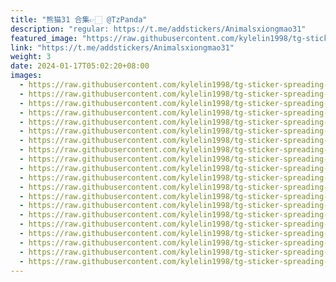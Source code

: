 ```yaml
---
title: "熊猫31 合集👉🏻 @TzPanda"
description: "regular: https://t.me/addstickers/Animalsxiongmao31"
featured_image: "https://raw.githubusercontent.com/kylelin1998/tg-sticker-spreading-worldwide-images/main/img/99743269-12bb-4ab5-8227-2c731acda9dd.jpg"
link: "https://t.me/addstickers/Animalsxiongmao31"
weight: 3
date: 2024-01-17T05:02:20+08:00
images:
  - https://raw.githubusercontent.com/kylelin1998/tg-sticker-spreading-worldwide-images/main/img/99743269-12bb-4ab5-8227-2c731acda9dd.jpg
  - https://raw.githubusercontent.com/kylelin1998/tg-sticker-spreading-worldwide-images/main/img/01df452a-6517-402c-81de-707f3baf7ffa.jpg
  - https://raw.githubusercontent.com/kylelin1998/tg-sticker-spreading-worldwide-images/main/img/478c93b1-0975-4fbf-b759-7b7c99668bc0.jpg
  - https://raw.githubusercontent.com/kylelin1998/tg-sticker-spreading-worldwide-images/main/img/6d8da6b7-c116-4855-9047-2caa6b8f657f.jpg
  - https://raw.githubusercontent.com/kylelin1998/tg-sticker-spreading-worldwide-images/main/img/a022a7fe-694f-4a0c-a807-ca73912e4ac5.jpg
  - https://raw.githubusercontent.com/kylelin1998/tg-sticker-spreading-worldwide-images/main/img/9a7187ff-ed9a-4467-825d-def2728ffea6.jpg
  - https://raw.githubusercontent.com/kylelin1998/tg-sticker-spreading-worldwide-images/main/img/262ad4df-1835-483a-b97b-73f816f56942.jpg
  - https://raw.githubusercontent.com/kylelin1998/tg-sticker-spreading-worldwide-images/main/img/2c37338c-fb5e-4ebc-af10-5688a618b5e4.jpg
  - https://raw.githubusercontent.com/kylelin1998/tg-sticker-spreading-worldwide-images/main/img/f380ac7e-d5ca-41f4-aed9-fa94f4edd9d6.jpg
  - https://raw.githubusercontent.com/kylelin1998/tg-sticker-spreading-worldwide-images/main/img/d9d3090b-c8a3-4b20-83a8-225ce341cda1.jpg
  - https://raw.githubusercontent.com/kylelin1998/tg-sticker-spreading-worldwide-images/main/img/fd27c0fb-65df-42e7-b83c-0b33ff2408b4.jpg
  - https://raw.githubusercontent.com/kylelin1998/tg-sticker-spreading-worldwide-images/main/img/0e741c9b-457b-43d3-a07b-705acc191b25.jpg
  - https://raw.githubusercontent.com/kylelin1998/tg-sticker-spreading-worldwide-images/main/img/3f56222c-20d1-4665-9169-494af28cc726.jpg
  - https://raw.githubusercontent.com/kylelin1998/tg-sticker-spreading-worldwide-images/main/img/4fe30b86-8bfd-4343-830a-019b73fd5815.jpg
  - https://raw.githubusercontent.com/kylelin1998/tg-sticker-spreading-worldwide-images/main/img/b0c4e4fb-746d-4fcb-be0d-3ca1ff7f318a.jpg
  - https://raw.githubusercontent.com/kylelin1998/tg-sticker-spreading-worldwide-images/main/img/7f7260c6-f485-4127-9a9e-c40d96397473.jpg
  - https://raw.githubusercontent.com/kylelin1998/tg-sticker-spreading-worldwide-images/main/img/080ef0bc-7dcd-488b-97c7-b45ea90cd764.jpg
  - https://raw.githubusercontent.com/kylelin1998/tg-sticker-spreading-worldwide-images/main/img/254986e8-d14c-4bf7-80a1-9fb33eac90b7.jpg
  - https://raw.githubusercontent.com/kylelin1998/tg-sticker-spreading-worldwide-images/main/img/3fb2f6c3-3b0c-405f-87d4-76a414413fc2.jpg
  - https://raw.githubusercontent.com/kylelin1998/tg-sticker-spreading-worldwide-images/main/img/398538da-3e3c-4e03-85d8-ddd33a07d15d.jpg
---
```

